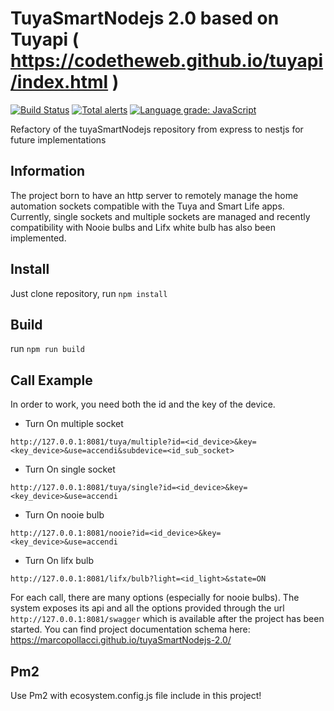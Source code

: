 # TuyaSmartNodejs 2.0 based on Tuyapi ( https://codetheweb.github.io/tuyapi/index.html )
[![Build Status](https://travis-ci.org/marcopollacci/tuyaSmartNodejs-2.0.svg?branch=master)](https://travis-ci.org/marcopollacci/tuyaSmartNodejs-2.0)
[![Total alerts](https://img.shields.io/lgtm/alerts/g/marcopollacci/tuyaSmartNodejs-2.0.svg?logo=lgtm&logoWidth=18)](https://lgtm.com/projects/g/marcopollacci/tuyaSmartNodejs-2.0/alerts/)
[![Language grade: JavaScript](https://img.shields.io/lgtm/grade/javascript/g/marcopollacci/tuyaSmartNodejs-2.0.svg?logo=lgtm&logoWidth=18)](https://lgtm.com/projects/g/marcopollacci/tuyaSmartNodejs-2.0/context:javascript)

Refactory of the tuyaSmartNodejs repository from express to nestjs for future implementations

## Information
The project born to have an http server to remotely manage the home automation sockets compatible with the Tuya and Smart Life apps.
Currently, single sockets and multiple sockets are managed and recently compatibility with Nooie bulbs and Lifx white bulb has also been implemented.

## Install
Just clone repository, run ```npm install```

## Build
run ```npm run build```

## Call Example
In order to work, you need both the id and the key of the device.

- Turn On multiple socket 
```http
http://127.0.0.1:8081/tuya/multiple?id=<id_device>&key=<key_device>&use=accendi&subdevice=<id_sub_socket>
```
- Turn On single socket 
```http
http://127.0.0.1:8081/tuya/single?id=<id_device>&key=<key_device>&use=accendi
```

- Turn On nooie bulb
```http
http://127.0.0.1:8081/nooie?id=<id_device>&key=<key_device>&use=accendi
```

- Turn On lifx bulb
```http
http://127.0.0.1:8081/lifx/bulb?light=<id_light>&state=ON
```

For each call, there are many options (especially for nooie bulbs).
The system exposes its api and all the options provided through the url ```http://127.0.0.1:8081/swagger``` which is available after the project has been started.
You can find project documentation schema here: https://marcopollacci.github.io/tuyaSmartNodejs-2.0/

## Pm2
Use Pm2 with ecosystem.config.js file include in this project!
